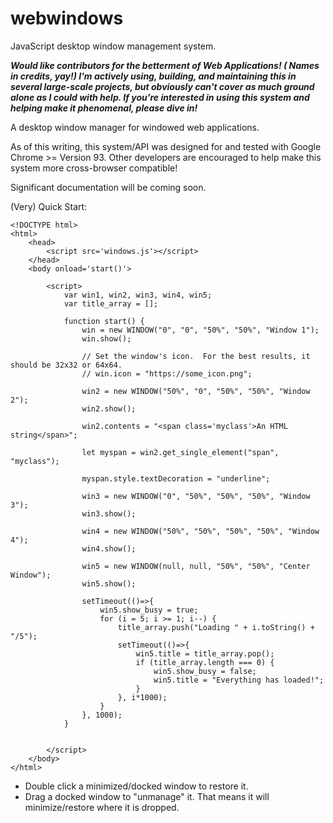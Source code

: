 # webwindows
JavaScript desktop window management system.

***Would like contributors for the betterment of Web Applications! ( Names in credits, yay!) I'm actively using, building, and maintaining this in several large-scale projects, but obviously can't cover as much ground alone as I could with help.  If you're interested in using this system and helping make it phenomenal, please dive in!***

A desktop window manager for windowed web applications.

As of this writing, this system/API was designed for and tested with Google Chrome >= Version 93.  Other developers are encouraged to help make this system more cross-browser compatible!

Significant documentation will be coming soon.

(Very) Quick Start:
```
<!DOCTYPE html>
<html>
    <head>
        <script src='windows.js'></script>
    </head>
    <body onload='start()'>

        <script>
            var win1, win2, win3, win4, win5;
            var title_array = [];

            function start() {
                win = new WINDOW("0", "0", "50%", "50%", "Window 1");
                win.show();
                
                // Set the window's icon.  For the best results, it should be 32x32 or 64x64.
                // win.icon = "https://some_icon.png";

                win2 = new WINDOW("50%", "0", "50%", "50%", "Window 2");
                win2.show();
                
                win2.contents = "<span class='myclass'>An HTML string</span>";
                
                let myspan = win2.get_single_element("span", "myclass");
                
                myspan.style.textDecoration = "underline";

                win3 = new WINDOW("0", "50%", "50%", "50%", "Window 3");
                win3.show();

                win4 = new WINDOW("50%", "50%", "50%", "50%", "Window 4");
                win4.show();

                win5 = new WINDOW(null, null, "50%", "50%", "Center Window");
                win5.show();

                setTimeout(()=>{
                    win5.show_busy = true;
                    for (i = 5; i >= 1; i--) {
                        title_array.push("Loading " + i.toString() + "/5");
                        setTimeout(()=>{
                            win5.title = title_array.pop();
                            if (title_array.length === 0) {
                                win5.show_busy = false;
                                win5.title = "Everything has loaded!";
                            }
                        }, i*1000);
                    }
                }, 1000);
            }


        </script>
    </body>
</html>
```


- Double click a minimized/docked window to restore it.
- Drag a docked window to "unmanage" it.  That means it will minimize/restore where it is dropped.

